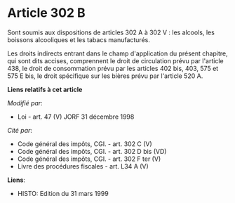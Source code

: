 # Article 302 B

Sont soumis aux dispositions de articles 302 A à 302 V : les alcools, les boissons alcooliques et les tabacs manufacturés.

Les droits indirects entrant dans le champ d'application du présent chapitre, qui sont dits accises, comprennent le droit de
circulation prévu par l'article 438, le droit de consommation prévu par les articles 402 bis, 403, 575 et 575 E bis, le droit
spécifique sur les bières prévu par l'article 520 A.

**Liens relatifs à cet article**

_Modifié par_:

  - Loi - art. 47 (V) JORF 31 décembre 1998

_Cité par_:

  - Code général des impôts, CGI. - art. 302 C (V)
  - Code général des impôts, CGI. - art. 302 D bis (VD)
  - Code général des impôts, CGI. - art. 302 F ter (V)
  - Livre des procédures fiscales - art. L34 A (V)

**Liens**:

  - HISTO: Edition du 31 mars 1999
